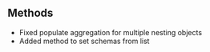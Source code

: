 ## Methods
- Fixed populate aggregation for multiple nesting objects
- Added method to set schemas from list
